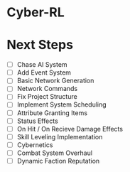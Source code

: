 # Cyber-RL

# Next Steps
- [ ] Chase AI System
- [ ] Add Event System
- [ ] Basic Network Generation
- [ ] Network Commands
- [ ] Fix Project Structure
- [ ] Implement System Scheduling
- [ ] Attribute Granting Items
- [ ] Status Effects
- [ ] On Hit / On Recieve Damage Effects
- [ ] Skill Leveling Implementation
- [ ] Cybernetics
- [ ] Combat System Overhaul
- [ ] Dynamic Faction Reputation
